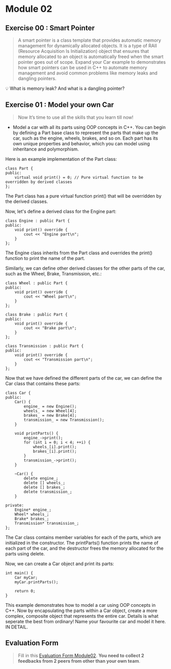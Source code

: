 # Module 02
## Exercise 00 : Smart Pointer

> A smart pointer is a class template that provides automatic memory management for dynamically allocated objects. It is a type of RAII (Resource Acquisition Is Initialization) object that ensures that memory allocated to an object is automatically freed when the smart pointer goes out of scope.
> Expand your Car example to demonstrates how smart pointers can be used in C++ to automate memory management and avoid common problems like memory leaks and dangling pointers.

<aside>
💡 What is memory leak? And what is a dangling pointer?
</aside>

## Exercise 01 : Model your own Car
> Now It’s time to use all the skills that you learn till now!

- Model a car with all its parts using OOP concepts in C++. You can begin by defining a Part base class to represent the parts that make up the car, such as the engine, wheels, brakes, and so on. Each part has its own unique properties and behavior, which you can model using inheritance and polymorphism.

Here is an example implementation of the Part class:
```
class Part {
public:
    virtual void print() = 0; // Pure virtual function to be overridden by derived classes
};
```
The Part class has a pure virtual function print() that will be overridden by the derived classes.

Now, let's define a derived class for the Engine part:
```
class Engine : public Part {
public:
    void print() override {
        cout << "Engine part\n";
    }
};
```
The Engine class inherits from the Part class and overrides the print() function to print the name of the part.

Similarly, we can define other derived classes for the other parts of the car, such as the Wheel, Brake, Transmission, etc.:
```
class Wheel : public Part {
public:
    void print() override {
        cout << "Wheel part\n";
    }
};

class Brake : public Part {
public:
    void print() override {
        cout << "Brake part\n";
    }
};

class Transmission : public Part {
public:
    void print() override {
        cout << "Transmission part\n";
    }
};
```
Now that we have defined the different parts of the car, we can define the Car class that contains these parts:
```
class Car {
public:
    Car() {
        engine_ = new Engine();
        wheels_ = new Wheel[4];
        brakes_ = new Brake[4];
        transmission_ = new Transmission();
    }
    
    void printParts() {
        engine_->print();
        for (int i = 0; i < 4; ++i) {
            wheels_[i].print();
            brakes_[i].print();
        }
        transmission_->print();
    }
    
    ~Car() {
        delete engine_;
        delete [] wheels_;
        delete [] brakes_;
        delete transmission_;
    }
    
private:
    Engine* engine_;
    Wheel* wheels_;
    Brake* brakes_;
    Transmission* transmission_;
};
```
The Car class contains member variables for each of the parts, which are initialized in the constructor. The printParts() function prints the name of each part of the car, and the destructor frees the memory allocated for the parts using delete.

Now, we can create a Car object and print its parts:
```
int main() {
    Car myCar;
    myCar.printParts();
    
    return 0;
}
```
This example demonstrates how to model a car using OOP concepts in C++. Now by encapsulating the parts within a Car object, create a more complex, composite object that represents the entire car. Details is what seperate the best from ordinary! Name your favourite car and model it here. IN DETAIL.

## Evaluation Form
> Fill in this [Evaluation Form Module02](https://docs.google.com/forms/d/e/1FAIpQLSdJkHc_MgfpEgoUdVlT6oPu2iAD6us6nGz4OglAINpUJKSMXw/viewform). **You need to collect 2 feedbacks from 2 peers from other than your own team**.
